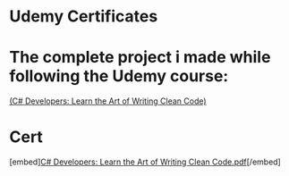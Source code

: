 # Udemy Certificates


# The complete project i made while following the Udemy course:

[(C# Developers: Learn the Art of Writing Clean Code)](https://www.udemy.com/share/1026Xg3@Ksu3fvU-u_xyb2mjTL6hlR1t5-Umy5PqFLGrQSN27erU0scOzi7MEcno1v0nX50x/)

# Cert #
[embed][C# Developers: Learn the Art of Writing Clean Code.pdf](https://github.com/Flamehawk7/portfolio-website-developer/blob/main/assets/Certs/C%23%20Developers%20Learn%20the%20Art%20of%20Writing%20Clean%20Code.pdf)[/embed]

